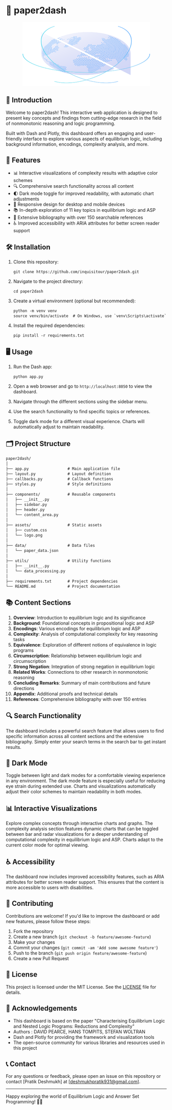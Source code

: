 # 🧠 paper2dash

<p align="center">
  <img src="./assets/logo.png" alt="Project Logo" width="400" height="200">
</p>

## 🌟 Introduction

Welcome to paper2dash! This interactive web application is designed to present key concepts and findings from cutting-edge research in the field of nonmonotonic reasoning and logic programming.

Built with Dash and Plotly, this dashboard offers an engaging and user-friendly interface to explore various aspects of equilibrium logic, including background information, encodings, complexity analysis, and more.

## 🚀 Features

- 📊 Interactive visualizations of complexity results with adaptive color schemes
- 🔍 Comprehensive search functionality across all content
- 🌓 Dark mode toggle for improved readability, with automatic chart adjustments
- 📱 Responsive design for desktop and mobile devices
- 📚 In-depth exploration of 11 key topics in equilibrium logic and ASP
- 🔗 Extensive bibliography with over 150 searchable references
- ♿ Improved accessibility with ARIA attributes for better screen reader support

## 🛠️ Installation

1. Clone this repository:
   ```
   git clone https://github.com/inquisitour/paper2dash.git
   ```

2. Navigate to the project directory:
   ```
   cd paper2dash
   ```

3. Create a virtual environment (optional but recommended):
   ```
   python -m venv venv
   source venv/bin/activate  # On Windows, use `venv\Scripts\activate`
   ```

4. Install the required dependencies:
   ```
   pip install -r requirements.txt
   ```

## 🖥️ Usage

1. Run the Dash app:
   ```
   python app.py
   ```

2. Open a web browser and go to `http://localhost:8050` to view the dashboard.

3. Navigate through the different sections using the sidebar menu.

4. Use the search functionality to find specific topics or references.

5. Toggle dark mode for a different visual experience. Charts will automatically adjust to maintain readability.

## 🗂️ Project Structure

```
paper2dash/
│
├── app.py                 # Main application file
├── layout.py              # Layout definition
├── callbacks.py           # Callback functions
├── styles.py              # Style definitions
│
├── components/            # Reusable components
│   ├── __init__.py
│   ├── sidebar.py
│   ├── header.py
│   └── content_area.py
│
├── assets/                # Static assets
│   ├── custom.css
│   └── logo.png
│
├── data/                  # Data files
│   └── paper_data.json
│
├── utils/                 # Utility functions
│   ├── __init__.py
│   └── data_processing.py
│
├── requirements.txt       # Project dependencies
└── README.md              # Project documentation
```

## 📚 Content Sections

1. **Overview**: Introduction to equilibrium logic and its significance
2. **Background**: Foundational concepts in propositional logic and ASP
3. **Encodings**: Various encodings for equilibrium logic and ASP
4. **Complexity**: Analysis of computational complexity for key reasoning tasks
5. **Equivalence**: Exploration of different notions of equivalence in logic programs
6. **Circumscription**: Relationship between equilibrium logic and circumscription
7. **Strong Negation**: Integration of strong negation in equilibrium logic
8. **Related Works**: Connections to other research in nonmonotonic reasoning
9. **Concluding Remarks**: Summary of main contributions and future directions
10. **Appendix**: Additional proofs and technical details
11. **References**: Comprehensive bibliography with over 150 entries

## 🔍 Search Functionality

The dashboard includes a powerful search feature that allows users to find specific information across all content sections and the extensive bibliography. Simply enter your search terms in the search bar to get instant results.

## 🌙 Dark Mode

Toggle between light and dark modes for a comfortable viewing experience in any environment. The dark mode feature is especially useful for reducing eye strain during extended use. Charts and visualizations automatically adjust their color schemes to maintain readability in both modes.

## 📊 Interactive Visualizations

Explore complex concepts through interactive charts and graphs. The complexity analysis section features dynamic charts that can be toggled between bar and radar visualizations for a deeper understanding of computational complexity in equilibrium logic and ASP. Charts adapt to the current color mode for optimal viewing.

## ♿ Accessibility

The dashboard now includes improved accessibility features, such as ARIA attributes for better screen reader support. This ensures that the content is more accessible to users with disabilities.

## 🤝 Contributing

Contributions are welcome! If you'd like to improve the dashboard or add new features, please follow these steps:

1. Fork the repository
2. Create a new branch (`git checkout -b feature/awesome-feature`)
3. Make your changes
4. Commit your changes (`git commit -am 'Add some awesome feature'`)
5. Push to the branch (`git push origin feature/awesome-feature`)
6. Create a new Pull Request

## 📄 License

This project is licensed under the MIT License. See the [LICENSE](LICENSE) file for details.

## 🙏 Acknowledgements

- This dashboard is based on the paper "Characterising Equilibrium Logic and Nested Logic Programs: Reductions and Complexity"
- Authors : DAVID PEARCE, HANS TOMPITS, STEFAN WOLTRAN
- Dash and Plotly for providing the framework and visualization tools
- The open-source community for various libraries and resources used in this project

## 📞 Contact

For any questions or feedback, please open an issue on this repository or contact [Pratik Deshmukh] at [deshmukhpratik931@gmail.com].

---

Happy exploring the world of Equilibrium Logic and Answer Set Programming! 🚀🧠
